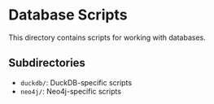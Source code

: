 # Database Scripts

This directory contains scripts for working with databases.

## Subdirectories

- `duckdb/`: DuckDB-specific scripts
- `neo4j/`: Neo4j-specific scripts
